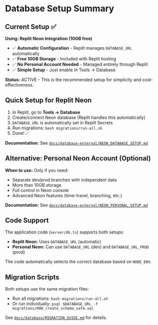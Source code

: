 # Database Setup Summary

## Current Setup ✅

**Using: Replit Neon Integration (10GB free)**

- ✅ **Automatic Configuration** - Replit manages `DATABASE_URL` automatically
- ✅ **Free 10GB Storage** - Included with Replit hosting
- ✅ **No Personal Account Needed** - Managed entirely through Replit
- ✅ **Simple Setup** - Just enable in Tools → Database

**Status:** ACTIVE - This is the recommended setup for simplicity and cost-effectiveness.

## Quick Setup for Replit Neon

1. In Replit, go to **Tools → Database**
2. Create/connect Neon database (Replit handles this automatically)
3. `DATABASE_URL` is automatically set in Replit Secrets
4. Run migrations: `bash migrations/run-all.sh`
5. Done! ✅

**Documentation:** See [`docs/database-external/NEON_DATABASE_SETUP.md`](docs/database-external/NEON_DATABASE_SETUP.md)

## Alternative: Personal Neon Account (Optional)

**When to use:** Only if you need:
- Separate dev/prod branches with independent data
- More than 10GB storage
- Full control in Neon console
- Advanced Neon features (time-travel, branching, etc.)

**Documentation:** See [`docs/database-external/NEON_PERSONAL_SETUP.md`](docs/database-external/NEON_PERSONAL_SETUP.md)

## Code Support

The application code (`server/db.ts`) supports both setups:
- **Replit Neon:** Uses `DATABASE_URL` (automatic)
- **Personal Neon:** Can use `DATABASE_URL` (dev) and `DATABASE_URL_PROD` (prod)

The code automatically selects the correct database based on `NODE_ENV`.

## Migration Scripts

Both setups use the same migration files:
- Run all migrations: `bash migrations/run-all.sh`
- Or run individually: `psql $DATABASE_URL -f migrations/000_create_schema_safe.sql`

See [`docs/database/MIGRATION_GUIDE.md`](docs/database/MIGRATION_GUIDE.md) for details.

